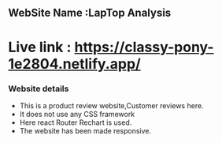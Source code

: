 ## WebSite Name :LapTop Analysis
# Live link : https://classy-pony-1e2804.netlify.app/

### Website details

* This is a product review website,Customer reviews here.
* It does not use any CSS framework
* Here react Router  Rechart is used.
* The website has been made responsive.




